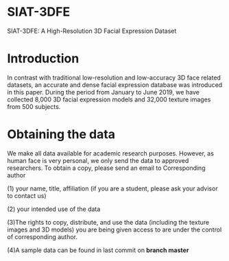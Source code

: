 # SIAT-3DFE
SIAT-3DFE: A High-Resolution 3D Facial Expression Dataset

# Introduction
In contrast with traditional low-resolution and low-accuracy 3D face related datasets, an accurate and dense facial expression database was introduced in this paper. During the period from January to June 2019, we have collected 8,000 3D facial expression models and 32,000 texture images from 500 subjects.

# Obtaining the data

We make all  data available for academic research purposes. However, as human face is very personal, we only send the data to approved researchers. To obtain a copy, please send an email to Corresponding author

(1) your name, title, affiliation (if you are a student, please ask your advisor to contact us)

(2) your intended use of the data

(3)The rights to copy, distribute, and use the data (including the texture images and 3D models) you are being given access to are under the control of corresponding author. 

(4)A sample data can be found in last commit on **branch master**
